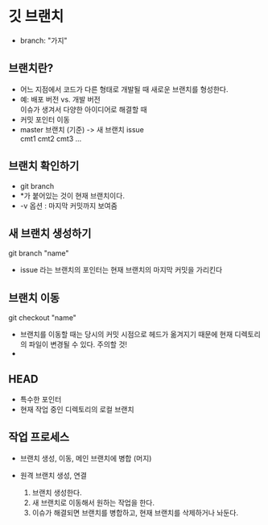 # 깃 브랜치
- branch: "가지"

## 브랜치란?
- 어느 지점에서 코드가 다른 형태로 개발될 때 새로운 브랜치를 형성한다.
- 예: 배포 버전 vs. 개발 버전
  <br>이슈가 생겨서 다양한 아이디어로 해결할 때
- 커밋 포인터 이동
- master 브랜치 (기준) -> 새 브랜치 issue
  <br>cmt1 cmt2 cmt3 ...

## 브랜치 확인하기
- git branch
- *가 붙어있는 것이 현재 브랜치이다.
- -v 옵션 : 마지막 커밋까지 보여줌

## 새 브랜치 생성하기
git branch "name"

- issue 라는 브랜치의 포인터는 현재 브랜치의 마지막 커밋을 가리킨다

## 브랜치 이동
git checkout "name"

- 브랜치를 이동할 때는 당시의 커밋 시점으로 헤드가 옮겨지기 때문에 현재 디렉토리의 파일이 변경될 수 있다. 주의할 것!
- 
## HEAD
- 특수한 포인터
- 현재 작업 중인 디렉토리의 로컬 브랜치

## 작업 프로세스
- 브랜치 생성, 이동, 메인 브랜치에 병합 (머지)
- 원격 브랜치 생성, 연결

  1. 브랜치 생성한다.
  2. 새 브랜치로 이동해서 원하는 작업을 한다.
  3. 이슈가 해결되면 브랜치를 병합하고, 현재 브랜치를 삭제하거나 놔둔다.
